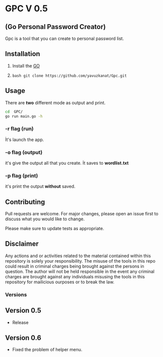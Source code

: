 
# GPC V 0.5
## (Go Personal Password Creator)
Gpc is a tool that you can create to personal password list. 

## Installation
1. Install the [GO](https://go.dev/doc/install)

2. ```bash git clone https://github.com/yavuzkanat/Gpc.git ```


## Usage 
There are **two** different mode as output and print.
```bash
cd  GPC/
go run main.go -h
```
### -r flag (run)
İt's launch the app. 


### -o flag (output)
it's give the output all that you create.
İt saves to **wordlist.txt** 

### -p flag (print)
it's print the output **without** saved. 

## Contributing

Pull requests are welcome. For major changes, please open an issue first
to discuss what you would like to change.

Please make sure to update tests as appropriate.

## Disclaimer 
Any actions and or activities related to the material contained within this repository is solely your responsibility. The misuse of the tools in this repo could result in criminal charges being brought against the persons in question. The author will not be held responsible in the event any criminal charges are brought against any individuals misusing the tools in this repository for mailicious ourposes or to break the law.

### Versions 

## Version 0.5
* Release 

## Version 0.6
* Fixed the problem of helper menu.


